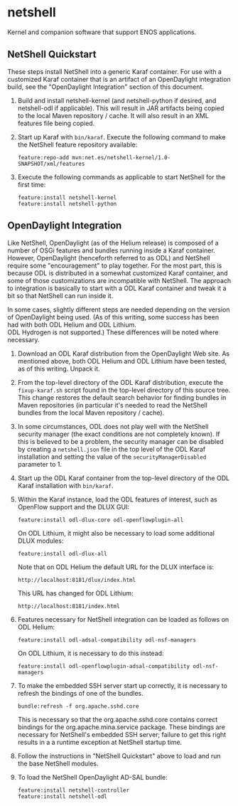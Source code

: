 netshell
========

Kernel and companion software that support ENOS applications.

NetShell Quickstart
-------------------

These steps install NetShell into a generic Karaf container.  For use with a customized
Karaf container that is an artifact of an OpenDaylight integration build, see the "OpenDaylight
Integration" section of this document.

1.  Build and install netshell-kernel (and netshell-python if desired, and netshell-odl if applicable).
    This will result in JAR artifacts being copied to the local Maven repository / cache.
    It will also result in an XML features file being copied.

2.  Start up Karaf with ```bin/karaf```.  Execute the following command to make the NetShell
    feature repository available:

        feature:repo-add mvn:net.es/netshell-kernel/1.0-SNAPSHOT/xml/features

3.  Execute the following commands as applicable to start NetShell for the first time:

        feature:install netshell-kernel
        feature:install netshell-python

OpenDaylight Integration
------------------------

Like NetShell, OpenDaylight (as of the Helium release) is composed of a number of OSGi features and bundles
running inside a Karaf container.  However, OpenDaylight (henceforth referred to as ODL) and NetShell require some
"encouragement" to play together.  For the most part, this is because ODL is distributed in a somewhat
customized Karaf container, and some of those customizations are incompatible with NetShell.  The approach
to integration is basically to start with a ODL Karaf container and tweak it a bit so that NetShell
can run inside it.

In some cases, slightly different steps are needed depending on the version of OpenDaylight being
used.  (As of this writing, some success has been had with both ODL Helium and ODL Lithium.  
ODL Hydrogen is not supported.)  These differences will be noted where necessary.

1.  Download an ODL Karaf distribution from the OpenDaylight Web site.
    As mentioned above, both ODL Helium and ODL Lithium have been tested, as of this writing.  Unpack it.

2.  From the top-level directory of the ODL Karaf distribution, execute the ```fixup-karaf.sh```
    script found in the top-level directory of this source tree.
    This change restores the default search behavior for finding bundles in Maven
    repositories (in particular it's needed to read the NetShell bundles from the local Maven
    repository / cache).

3.  In some circumstances, ODL does not play well with the NetShell security manager (the exact conditions
    are not completely known).  If this is
    believed to be a problem, the security manager can be disabled by creating a ```netshell.json```
    file 
    in the top level of the ODL Karaf installation and setting the value of the
    ```securityManagerDisabled``` parameter to 1.

4.  Start up the ODL Karaf container from the top-level directory of the ODL Karaf installation with ```bin/karaf```.

5.  Within the Karaf instance, load the ODL features of interest, such as OpenFlow support and the
    DLUX GUI:

        feature:install odl-dlux-core odl-openflowplugin-all
        
    On ODL Lithium, it might also be necessary to load some additional DLUX modules:
    
        feature:install odl-dlux-all
        
    Note that on ODL Helium the default URL for the DLUX interface is:
    
        http://localhost:8181/dlux/index.html
        
    This URL has changed for ODL Lithium:
    
        http://localhost:8181/index.html

5.  Features necessary for NetShell integration can be loaded as follows on ODL Helium:

        feature:install odl-adsal-compatibility odl-nsf-managers
        
    On ODL Lithium, it is necessary to do this instead:
    
        feature:install odl-openflowplugin-adsal-compatibility odl-nsf-managers

6.  To make the embedded SSH server start up correctly, it is necessary to refresh the bindings of one
    of the bundles.

        bundle:refresh -f org.apache.sshd.core

    This is necessary so that the org.apache.sshd.core contains correct bindings for
    the org.apache.mina.service package.  These bindings are necessary for NetShell's embedded SSH
    server; failure to get this right results in a a runtime exception at NetShell startup time.

7.  Follow the instructions in "NetShell Quickstart" above to load and run the base NetShell modules.

8.  To load the NetShell OpenDaylight AD-SAL bundle:

        feature:install netshell-controller
        feature:install netshell-odl
        

